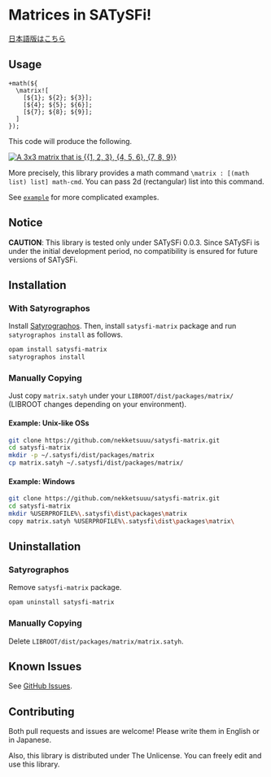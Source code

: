 # Matrices in SATySFi!

[日本語版はこちら][README-ja.md]

## Usage

```satysfi
+math(${
  \matrix![
    [${1}; ${2}; ${3}];
    [${4}; ${5}; ${6}];
    [${7}; ${8}; ${9}];
  ]
});
```

This code will produce the following.

[![A 3x3 matrix that is {{1, 2, 3}, {4, 5, 6}, {7, 8, 9}}][sample_matrix.png]][sample_matrix.png]

More precisely, this library provides a math command `\matrix : [(math list) list] math-cmd`. You can pass 2d (rectangular) list into this command.

See [`example`][example] for more complicated examples.

## Notice

**CAUTION**: This library is tested only under SATySFi 0.0.3. Since SATySFi is under the initial development period, no compatibility is ensured for future versions of SATySFi.

## Installation

### With Satyrographos

Install [Satyrographos](https://github.com/na4zagin3/satyrographos). Then, install `satysfi-matrix` package and run `satyrographos install` as follows.

```sh
opam install satysfi-matrix
satyrographos install
```

### Manually Copying

Just copy `matrix.satyh` under your `LIBROOT/dist/packages/matrix/` (LIBROOT changes depending on your environment).

#### Example: Unix-like OSs

```sh
git clone https://github.com/nekketsuuu/satysfi-matrix.git
cd satysfi-matrix
mkdir -p ~/.satysfi/dist/packages/matrix
cp matrix.satyh ~/.satysfi/dist/packages/matrix/
```

#### Example: Windows

```sh
git clone https://github.com/nekketsuuu/satysfi-matrix.git
cd satysfi-matrix
mkdir %USERPROFILE%\.satysfi\dist\packages\matrix
copy matrix.satyh %USERPROFILE%\.satysfi\dist\packages\matrix\
```

## Uninstallation

### Satyrographos

Remove `satysfi-matrix` package.

```sh
opam uninstall satysfi-matrix
```

### Manually Copying

Delete `LIBROOT/dist/packages/matrix/matrix.satyh`.

## Known Issues

See [GitHub Issues].

## Contributing

Both pull requests and issues are welcome! Please write them in English or in Japanese.

Also, this library is distributed under The Unlicense. You can freely edit and use this library.


  [README-ja.md]: https://github.com/nekketsuuu/satysfi-matrix/blob/master/README-ja.md
  [sample_matrix.png]: https://raw.githubusercontent.com/nekketsuuu/satysfi-matrix/master/doc/img/sample_matrix.png
  [example]: https://github.com/nekketsuuu/satysfi-matrix/blob/master/example
  [GitHub Issues]: https://github.com/nekketsuuu/satysfi-matrix/issues
